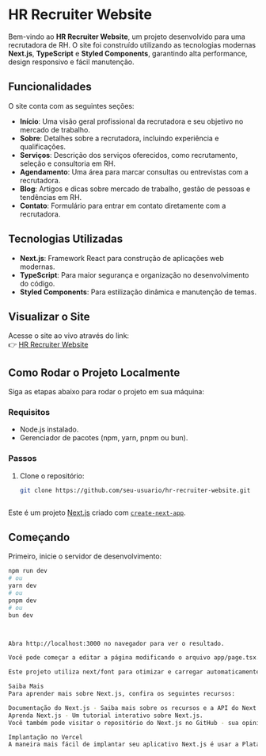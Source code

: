 # HR Recruiter Website  

Bem-vindo ao **HR Recruiter Website**, um projeto desenvolvido para uma recrutadora de RH. O site foi construído utilizando as tecnologias modernas **Next.js**, **TypeScript** e **Styled Components**, garantindo alta performance, design responsivo e fácil manutenção.  

## Funcionalidades  

O site conta com as seguintes seções:  

- **Início**: Uma visão geral profissional da recrutadora e seu objetivo no mercado de trabalho.  
- **Sobre**: Detalhes sobre a recrutadora, incluindo experiência e qualificações.  
- **Serviços**: Descrição dos serviços oferecidos, como recrutamento, seleção e consultoria em RH.  
- **Agendamento**: Uma área para marcar consultas ou entrevistas com a recrutadora.  
- **Blog**: Artigos e dicas sobre mercado de trabalho, gestão de pessoas e tendências em RH.  
- **Contato**: Formulário para entrar em contato diretamente com a recrutadora.  

## Tecnologias Utilizadas  

- **Next.js**: Framework React para construção de aplicações web modernas.  
- **TypeScript**: Para maior segurança e organização no desenvolvimento do código.  
- **Styled Components**: Para estilização dinâmica e manutenção de temas.  

## Visualizar o Site  

Acesse o site ao vivo através do link:  
👉 [HR Recruiter Website](https://hr-recruiter-website.vercel.app)  

## Como Rodar o Projeto Localmente  

Siga as etapas abaixo para rodar o projeto em sua máquina:  

### Requisitos  

- Node.js instalado.  
- Gerenciador de pacotes (npm, yarn, pnpm ou bun).  

### Passos  

1. Clone o repositório:  
   ```bash
   git clone https://github.com/seu-usuario/hr-recruiter-website.git



Este é um projeto [Next.js](https://nextjs.org) criado com [`create-next-app`](https://nextjs.org/docs/app/api-reference/cli/create-next-app).  

## Começando  

Primeiro, inicie o servidor de desenvolvimento:  

```bash
npm run dev
# ou
yarn dev
# ou
pnpm dev
# ou
bun dev



Abra http://localhost:3000 no navegador para ver o resultado.

Você pode começar a editar a página modificando o arquivo app/page.tsx. As alterações feitas no arquivo são atualizadas automaticamente.

Este projeto utiliza next/font para otimizar e carregar automaticamente Geist, uma nova família de fontes da Vercel.

Saiba Mais
Para aprender mais sobre Next.js, confira os seguintes recursos:

Documentação do Next.js - Saiba mais sobre os recursos e a API do Next.js.
Aprenda Next.js - Um tutorial interativo sobre Next.js.
Você também pode visitar o repositório do Next.js no GitHub - sua opinião e contribuições são bem-vindas!

Implantação no Vercel
A maneira mais fácil de implantar seu aplicativo Next.js é usar a Plataforma Vercel, criada pelos desenvolvedores do Next.js.
